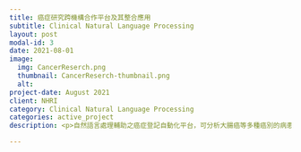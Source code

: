 ```yaml
---
title: 癌症研究跨機構合作平台及其整合應用
subtitle: Clinical Natural Language Processing
layout: post
modal-id: 3
date: 2021-08-01
image:
  img: CancerReserch.png
  thumbnail: CancerReserch-thumbnail.png
  alt: 
project-date: August 2021
client: NHRI
category: Clinical Natural Language Processing
categories: active_project
description: <p>自然語言處理輔助之癌症登記自動化平台，可分析大腸癌等多種癌別的病患電子病歷資料。進行自   動化的非結構化資料擷取與整理，以供後續轉譯醫學使用，研發之系統已嫁接於合作醫院的資訊室內，提供自動化的分   析服務，並輔助降低癌症登記的錯誤率。</p><p>Fund# MOHW110-TDU-B-212-144026</p>

---
```

